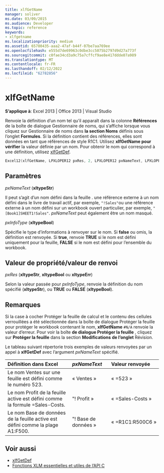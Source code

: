 ```yaml
---
title: xlfGetName
manager: soliver
ms.date: 03/09/2015
ms.audience: Developer
ms.topic: reference
keywords:
- xlfgetname
ms.localizationpriority: medium
ms.assetid: 65780435-aaa2-47af-b44f-07be7aa769ee
ms.openlocfilehash: e555d7de69963c0dbe3cc5075b2797d9d27a773f
ms.sourcegitcommit: c0fae34cd3a9c75a7cffcf9ae8e417ddde07a989
ms.translationtype: MT
ms.contentlocale: fr-FR
ms.lasthandoff: 02/12/2022
ms.locfileid: "62782856"
---
```

# <a name="xlfgetname"></a>xlfGetName

**S’applique à**: Excel 2013 | Office 2013 | Visual Studio 
  
Renvoie la définition d’un nom tel qu’il apparaît dans la colonne **Références** de la boîte de dialogue Gestionnaire de noms, qui s’affiche lorsque vous cliquez sur Gestionnaire de noms dans **la section Noms** définis sous l’onglet **Formules**.  Si la définition contient des références, elles sont données en tant que références de style R1C1. Utilisez **xlfGetName pour vérifier** la valeur définie par un nom. Pour obtenir le nom qui correspond à une définition, utilisez [xlfGetDef](xlfgetdef.md).
  
```cpp
Excel12(xlfGetName, LPXLOPER12 pxRes, 2, LPXLOPER12 pxNameText, LPXLOPER12 pxInfoType);
```

## <a name="parameters"></a>Paramètres

_pxNameText_ (**xltypeStr**)
  
Il peut s’agit d’un nom défini dans la feuille . une référence externe à un nom défini dans le livre de travail actif, par exemple,  `"!Sales"`ou une référence externe à un nom défini sur un workbook ouvert particulier, par exemple,  `"[Book1]SHEET1!Sales"`.  _pxNameText_ peut également être un nom masqué. 
  
_pxInfoType_ (**xltypeBool**)
  
Spécifie le type d’informations à renvoyer sur le nom. Si **false** ou omis, la définition est renvoyée. Si **true**, renvoie **TRUE** si le nom est défini uniquement pour la feuille, **FALSE** si le nom est défini pour l’ensemble du workbook. 
  
## <a name="property-valuereturn-value"></a>Valeur de propriété/valeur de renvoi

_pxRes_ (**xltypeStr**, **xltypeBool** ou **xltypeErr**)
  
Selon la valeur passée pour  _pxInfoType_, renvoie la définition du nom spécifié (**xltypeStr**), ou **TRUE** ou **FALSE** (**xltypeBool**).
  
## <a name="remarks"></a>Remarques

Si la  case à cocher Protéger la feuille de calcul et le contenu des cellules verrouillées  a été sélectionnée dans la boîte de dialogue Protéger la feuille pour protéger le workbook contenant le nom, **xlfGetName** `#N/A` renvoie la valeur d’erreur. Pour voir la boîte **de dialogue Protéger la feuille** , cliquez sur **Protéger la feuille** dans la section **Modifications** **de l’onglet** Révision. 
  
Le tableau suivant répertorie trois exemples de valeurs renvoyées par un appel à **xlfGetDef** avec l’argument  _pxNameText_ spécifié. 
  
|**Définition dans Excel**|**_pxNameText_**|**Valeur renvoyée**|
|:-----|:-----|:-----|
|Le nom Ventes sur une feuille est défini comme le numéro 523. |« Ventes »  <br/> |« =523 »  <br/> |
|Le nom Profit de la feuille active est défini comme la formule =Sales-Costs. |"! Profit »  <br/> |« =Sales-Costs »  <br/> |
|Le nom Base de données de la feuille active est défini comme la plage A1:F500. |"! Base de données »  <br/> |« =R1C1:R500C6 »  <br/> |
   
## <a name="see-also"></a>Voir aussi

- [xlfGetDef](xlfgetdef.md)
- [Fonctions XLM essentielles et utiles de l’API C](essential-and-useful-c-api-xlm-functions.md)

